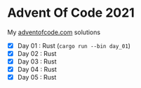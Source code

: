# Advent Of Code 2021

My [adventofcode.com](https://adventofcode.com/2021) solutions

- [x] Day 01 : Rust (`cargo run --bin day_01`)
- [x] Day 02 : Rust
- [x] Day 03 : Rust
- [x] Day 04 : Rust
- [x] Day 05 : Rust

